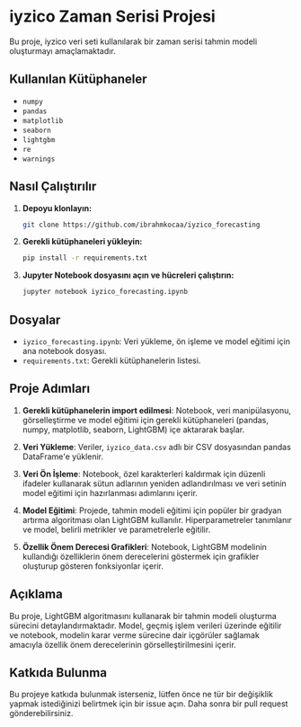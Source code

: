 # iyzico Zaman Serisi Projesi

Bu proje, iyzico veri seti kullanılarak bir zaman serisi tahmin modeli oluşturmayı amaçlamaktadır.

## Kullanılan Kütüphaneler

- `numpy`
- `pandas`
- `matplotlib`
- `seaborn`
- `lightgbm`
- `re`
- `warnings`

## Nasıl Çalıştırılır

1. **Depoyu klonlayın:**
   ```bash
   git clone https://github.com/ibrahmkocaa/iyzico_forecasting
   ```
2. **Gerekli kütüphaneleri yükleyin:**
   ```bash
   pip install -r requirements.txt
   ```
3. **Jupyter Notebook dosyasını açın ve hücreleri çalıştırın:**
   ```bash
   jupyter notebook iyzico_forecasting.ipynb
   ```

## Dosyalar

- `iyzico_forecasting.ipynb`: Veri yükleme, ön işleme ve model eğitimi için ana notebook dosyası.
- `requirements.txt`: Gerekli kütüphanelerin listesi.

## Proje Adımları

1. **Gerekli kütüphanelerin import edilmesi**: Notebook, veri manipülasyonu, görselleştirme ve model eğitimi için gerekli kütüphaneleri (pandas, numpy, matplotlib, seaborn, LightGBM) içe aktararak başlar.
   
2. **Veri Yükleme**: Veriler, `iyzico_data.csv` adlı bir CSV dosyasından pandas DataFrame'e yüklenir.

3. **Veri Ön İşleme**: Notebook, özel karakterleri kaldırmak için düzenli ifadeler kullanarak sütun adlarının yeniden adlandırılması ve veri setinin model eğitimi için hazırlanması adımlarını içerir.

4. **Model Eğitimi**: Projede, tahmin modeli eğitimi için popüler bir gradyan artırma algoritması olan LightGBM kullanılır. Hiperparametreler tanımlanır ve model, belirli metrikler ve parametrelerle eğitilir.

5. **Özellik Önem Derecesi Grafikleri**: Notebook, LightGBM modelinin kullandığı özelliklerin önem derecelerini göstermek için grafikler oluşturup gösteren fonksiyonlar içerir.

## Açıklama

Bu proje, LightGBM algoritmasını kullanarak bir tahmin modeli oluşturma sürecini detaylandırmaktadır. Model, geçmiş işlem verileri üzerinde eğitilir ve notebook, modelin karar verme sürecine dair içgörüler sağlamak amacıyla özellik önem derecelerinin görselleştirilmesini içerir.

## Katkıda Bulunma

Bu projeye katkıda bulunmak isterseniz, lütfen önce ne tür bir değişiklik yapmak istediğinizi belirtmek için bir issue açın. Daha sonra bir pull request gönderebilirsiniz.
